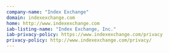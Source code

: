 ```yaml
---
company-name: "Index Exchange"
domain: indexexchange.com
home: http://www.indexexchange.com
iab-listing-name: "Index Exchange, Inc."
iab-privacy-policy: https://www.indexexchange.com/privacy
privacy-policy: http://www.indexexchange.com/privacy/
---
```




